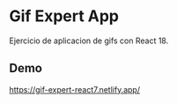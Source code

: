 # Gif Expert App

Ejercicio de aplicacion de gifs con React 18.




## Demo

https://gif-expert-react7.netlify.app/

